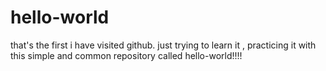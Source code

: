 # hello-world
that's the first i have visited github. just trying to learn it , practicing it with this simple and common repository called hello-world!!!!
